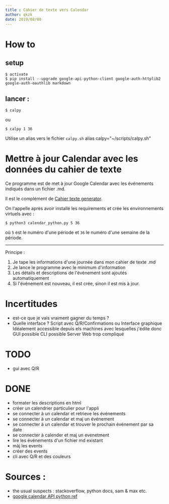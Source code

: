 ```yaml
---
title : Cahier de texte vers Calendar
author: qkzk
date: 2019/08/08
---
```


# How to

## setup

~~~
$ activate
$ pip install --upgrade google-api-python-client google-auth-httplib2 google-auth-oauthlib markdown
~~~

## lancer :

~~~
$ calpy
~~~

ou

~~~
$ calpy 1 36
~~~

Utilise un alias vers le fichier `calpy.sh`
alias calpy="~/scripts/calpy.sh"

# Mettre à jour Calendar avec les données du cahier de texte

Ce programme est de met à jour Google Calendar avec les événements indiqués
dans un fichier .md.

Il est le complément de [Cahier texte generator](https://github.com/qkzk/cahier_texte_generator).

On l'appelle après avoir installé les requirements et crée les environnements
virtuels avec :

```shell
$ python3 calendar_python.py 5 36
```

où `5` est le numéro d'une période et `36` le numéro d'une semaine de la
période.

---


Principe :

1. Je tape les informations d'une journée dans mon cahier de texte .md
2. Je lance le programme avec le minimum d'information
3. Les détails et descriptions de l'événement sont ajoutés automatiquement
4. Si l'événement est nouveau, il est crée, sinon il est mis à jour.


# Incertitudes
* est-ce que je vais vraiment gagner du temps ?
* Quelle interface ? Script avec Q/R/Confirmations ou Interface graphique
    Idéalement accessible depuis els machines avec lesquelles j'édite donc
    GUI possible
    CLI possible
    Server Web trop compliqué

# TODO
* gui avec Q/R

# DONE
* formater les descriptions en html
* créer un calendrier particulier pour l'appli
* se connecter à un calendar et retrieve les événements
* se connecter à un calendar et maj un événement
* se connecter à un calendar et trouver le prochain événement par sa date
* se connecter à calender et maj un evenetment
* lire les événements d'un fichier md existant
* màj les events
* créer des events
* cli avec Q/R et des couleurs

# Sources :

* the usual suspects : stackoverflow, python docs, sam & max etc.
* [google calendar API python ref](https://developers.google.com/calendar/quickstart/python?authuser=2)
